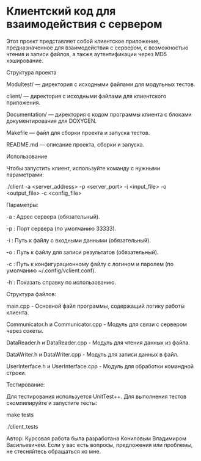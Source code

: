 # Клиентский код для взаимодействия с сервером

Этот проект представляет собой клиентское приложение, предназначенное для взаимодействия с сервером, с возможностью чтения и записи файлов, а также аутентификации через MD5 хэширование.

Структура проекта

Modultest/ — директория с исходными файлами для модульных тестов.

client/ — директория с исходными файлами для клиентского приложения.

Documentation/ — директория с кодом программы клиента с блоками документирования для DOXYGEN.

Makefile — файл для сборки проекта и запуска тестов.

README.md — описание проекта, сборки и запуска.

Использование

Чтобы запустить клиент, используйте команду с нужными параметрами:

./client -a <server_address> -p <server_port> -i <input_file> -o <output_file> -c <config_file>

Параметры:

-a : Адрес сервера (обязательный).

-p : Порт сервера (по умолчанию 33333).

-i : Путь к файлу с входными данными (обязательный).

-o : Путь к файлу для записи результатов (обязательный).

-c : Путь к конфигурационному файлу с логином и паролем (по умолчанию ~/.config/vclient.conf).

-h : Показать справку по использованию.

Структура файлов:

main.cpp - Основной файл программы, содержащий логику работы клиента.

Communicator.h и Communicator.cpp - Модуль для связи с сервером через сокеты.

DataReader.h и DataReader.cpp - Модуль для чтения данных из файла.

DataWriter.h и DataWriter.cpp - Модуль для записи данных в файл.

UserInterface.h и UserInterface.cpp - Модуль для обработки командной строки.

Тестирование:

Для тестирования используется UnitTest++. Для выполнения тестов скомпилируйте и запустите тесты:

make tests

./client_tests

Автор:
Курсовая работа была разработана Кониловым Владимиром Васильевичем. Если у вас есть вопросы, предложения или проблемы, не стесняйтесь обращаться ко мне.
